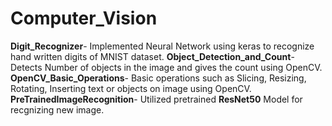 # Computer_Vision
**Digit_Recognizer**- Implemented Neural Network using keras to recognize hand written digits of MNIST dataset. 
**Object_Detection_and_Count**- Detects Number of objects in the image and gives the count using OpenCV.
**OpenCV_Basic_Operations**- Basic operations such as Slicing, Resizing, Rotating, Inserting text or objects on image using OpenCV.
**PreTrainedImageRecognition**- Utilized pretrained **ResNet50** Model for recgnizing new image. 
